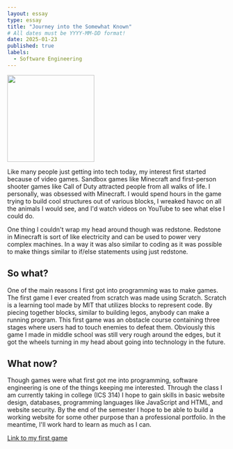 ```yaml
---
layout: essay
type: essay
title: "Journey into the Somewhat Known"
# All dates must be YYYY-MM-DD format!
date: 2025-01-23
published: true
labels:
  - Software Engineering
---
```


<img width="200px" class="rounded float-start pe-4" src="../img/journey/journey.avif">

Like many people just getting into tech today, my interest first started because of video games. Sandbox games like Minecraft and first-person shooter games like Call of Duty attracted people from all walks of life. I personally, was obsessed with Minecraft. I would spend hours in the game trying to build cool structures out of various blocks, I wreaked havoc on all the animals I would see, and I'd watch videos on YouTube to see what else I could do. 

One thing I couldn't wrap my head around though was redstone. Redstone in Minecraft is sort of like electricity and can be used to power very complex machines. In a way it was also similar to coding as it was possible to make things similar to if/else statements using just redstone.

## So what?
One of the main reasons I first got into programming was to make games. The first game I ever created from scratch was made using Scratch. Scratch is a learning tool made by MIT that utilizes blocks to represent code. By piecing together blocks, similar to building legos, anybody can make a running program. This first game was an obstacle course containing three stages where users had to touch enemies to defeat them. Obviously this game I made in middle school was still very rough around the edges, but it got the wheels turning in my head about going into technology in the future.

## What now?
Though games were what first got me into programming, software engineering is one of the things keeping me interested. Through the class I am currently taking in college (ICS 314) I hope to gain skills in basic website design, databases, programming languages like JavaScript and HTML, and website security. By the end of the semester I hope to be able to build a working website for some other purpose than a professional portfolio. In the meantime, I'll work hard to learn as much as I can.

[Link to my first game](https://scratch.mit.edu/projects/176889426/)
